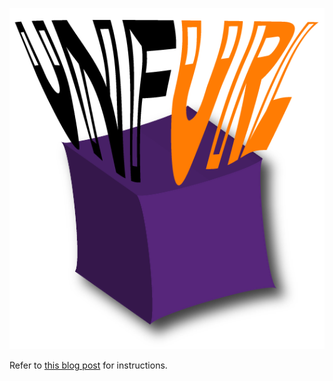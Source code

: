 ![unfurl logo](https://github.com/JLospinoso/unfurl/raw/master/img/unfurl.png)

Refer to [this blog post](https://jlospinoso.github.io/python/unfurl/abrade/hacking/2018/02/08/unfurl-url-analysis.html) for instructions.
